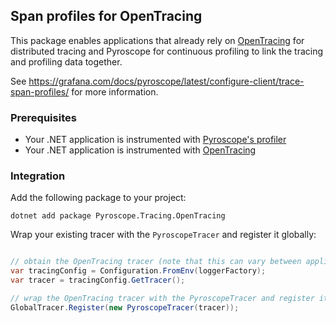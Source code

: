 ## Span profiles for OpenTracing

This package enables applications that already rely on [OpenTracing](https://opentracing.io/guides/csharp/) for distributed tracing and Pyroscope for continuous profiling to link the tracing and profiling data together.

See https://grafana.com/docs/pyroscope/latest/configure-client/trace-span-profiles/ for more information.

### Prerequisites
- Your .NET application is instrumented with [Pyroscope's profiler](https://grafana.com/docs/pyroscope/latest/configure-client/language-sdks/dotnet/)
- Your .NET application is instrumented with [OpenTracing](https://opentracing.io/guides/csharp/)

### Integration

Add the following package to your project:

```shell
dotnet add package Pyroscope.Tracing.OpenTracing
```

Wrap your existing tracer with the `PyroscopeTracer` and register it globally:

```csharp

// obtain the OpenTracing tracer (note that this can vary between applications)
var tracingConfig = Configuration.FromEnv(loggerFactory);
var tracer = tracingConfig.GetTracer();

// wrap the OpenTracing tracer with the PyroscopeTracer and register it
GlobalTracer.Register(new PyroscopeTracer(tracer));
```
